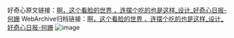 好奇心原文链接：[啊，这个看脸的世界 ，连摆个吃的也是这样_设计_好奇心日报-何姗](https://www.qdaily.com/articles/4396.html)
WebArchive归档链接：[啊，这个看脸的世界 ，连摆个吃的也是这样_设计_好奇心日报-何姗](http://web.archive.org/web/20190623155449/https://www.qdaily.com/articles/4396.html)
![image](http://ww3.sinaimg.cn/large/007d5XDply1g3vhmacuioj30u06pinpd)